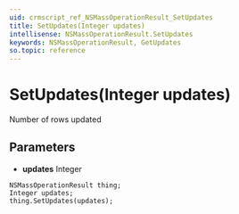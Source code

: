 ```yaml
---
uid: crmscript_ref_NSMassOperationResult_SetUpdates
title: SetUpdates(Integer updates)
intellisense: NSMassOperationResult.SetUpdates
keywords: NSMassOperationResult, GetUpdates
so.topic: reference
---
```


# SetUpdates(Integer updates)

Number of rows updated

## Parameters

* **updates** Integer

```crmscript
NSMassOperationResult thing;
Integer updates;
thing.SetUpdates(updates);
```

